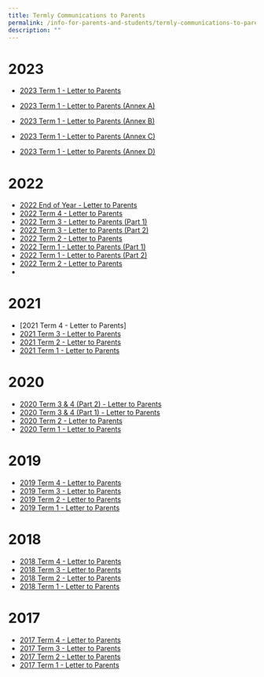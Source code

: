 ```yaml
---
title: Termly Communications to Parents
permalink: /info-for-parents-and-students/termly-communications-to-parents/
description: ""
---
```

# 2023
*   [2023 Term 1 - Letter to Parents](https://compassvalesec.moe.edu.sg/qql/slot/u554/2023/2023%20Term%201%20Letter%20to%20Parents.pdf)

*   [2023 Term 1 - Letter to Parents (Annex A)](/files/Annex%20A_Student_Daily_Routines%202023%20Sem%201.pdf)
*   [2023 Term 1 - Letter to Parents (Annex B)](/files/Annex%20B_School%20Calendar%20of%20Major%20Events-Progs%202023.pdf)
*   [2023 Term 1 - Letter to Parents (Annex C)](/files/Annex%20C_2023%20Staff%20Contact%20List.pdf)
*   [2023 Term 1 - Letter to Parents (Annex D)](/files/Annex%20D_%20School-based%20Assessment%20and%20National%20Exams%20Info.pdf)

# 2022
*   [2022 End of Year - Letter to Parents](/files/2023%20Term%201%20Letter%20to%20Parents.pdf)
*   [2022 Term 4 - Letter to Parents](https://compassvalesec.moe.edu.sg/qql/slot/u554/2023/2022%20Term%204%20comms%20to%20parents.pdf)
*   [2022 Term 3 - Letter to Parents (Part 1)](https://compassvalesec-moe-edu-sg-admin.cwp.sg/qql/slot/u554/2022/2022%20Termly%20Comm/2022%20Term%203%20Letter%20to%20Parents%20Part%201.pdf)
*   [2022 Term 3 - Letter to Parents (Part 2)](https://compassvalesec-moe-edu-sg-admin.cwp.sg/qql/slot/u554/2022/2022%20Termly%20Comm/2022%20Term%203%20comms%20to%20parents%20part%202.pdf)
*   [2022 Term 2 - Letter to Parents](https://compassvalesec-moe-edu-sg-admin.cwp.sg/qql/slot/u554/2022/2022%20Termly%20Comm/2022%20Term%202%20Letter%20to%20Parents.pdf)
* [2022 Term 1 - Letter to Parents (Part 1)](/files/2022%20Term%201%20Letter%20to%20Parents%20with%20Annex%20A%20and%20C%20Part%201.pdf)
* [2022 Term 1 - Letter to Parents (Part 2)](/files/2022%20Term%201%20Letter%20to%20Parents%20Part%202.pdf)
* [2022 Term 2 - Letter to Parents](/files/2022%20Term%202%20Letter%20to%20Parents.pdf)
* [](/files/2022%20Term%203%20Letter%20to%20Parents%20Part%201.pdf)

# 2021
* [2021 Term 4 - Letter to Parents]
* [2021 Term 3 - Letter to Parents](/files/2021%20Term%203%20comms%20to%20parents.pdf)
* [2021 Term 2 - Letter to Parents](/files/2021%20Term%202%20comms%20to%20parents%20Ps%20message%20on%20sch%20website.pdf)
* [2021 Term 1 - Letter to Parents](/files/2021%20Term%201%20comms%20to%20parents.pdf)

# 2020
* [2020 Term 3 & 4 (Part 2) - Letter to Parents](/files/Term%203%20comms%20to%20parents%202020%20part%202.pdf)
* [2020 Term 3 & 4 (Part 1) - Letter to Parents](/files/Mid-Term%203%20comms%20to%20parents%202020.pdf)
* [2020 Term 2 - Letter to Parents](/files/2020%20Term%202%20comms%20to%20parents.pdf)
* [2020 Term 1 - Letter to Parents](/files/2020%20Term%201%20comms%20to%20parents%20(big%20font).pdf)

# 2019
* [2019 Term 4 - Letter to Parents](/files/2019%20Term%204%20Comms%20to%20Parents%20(bigger%20font%20size).pdf)
* [2019 Term 3 - Letter to Parents](/files/2019%20Term%203%20Comms%20to%20Parents%20(final)%20(big%20font%20for%20sch%20website).pdf)
* [2019 Term 2 - Letter to Parents](/files/2019%20Term%202%20comms%20to%20parents.pdf)
* [2019 Term 1 - Letter to Parents](/files/2019%20Term%201%20comms%20to%20parents.pdf)

# 2018
* [2018 Term 4 - Letter to Parents](/files/2018%20Term%204%20Comms%20to%20Parents.pdf)
* [2018 Term 3 - Letter to Parents](/files/2018%20Term%203%20Comms%20to%20Parents%20(as%20of%2024%20May).pdf)
* [2018 Term 2 - Letter to Parents](/files/2018%20Term%202%20Comms%20to%20Parents%20(as%20of%2026%20Mar).pdf)
* [2018 Term 1 - Letter to Parents](/files/2018_Term%201%20Comms%20to%20Parents%20w%20Daily%20routine%20(as%20of%2024%20Jan).pdf)

# 2017
* [2017 Term 4 - Letter to Parents](/files/2017%20Term%204%20Comms%20to%20Parents.pdf)
* [2017 Term 3 - Letter to Parents](/files/2017%20Term%203_Comms%20to%20Parents1.pdf)
* [2017 Term 2 - Letter to Parents](/files/2017%20Term%202%20Comms%20to%20Parents.pdf)
* [2017 Term 1 - Letter to Parents](/files/2017%20Term%201%20Comms%20to%20Parents.pdf)